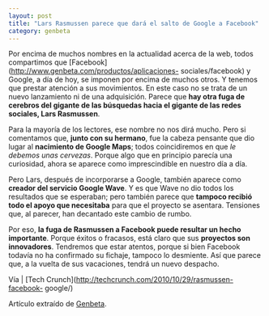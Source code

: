 ```yaml
---
layout: post
title: "Lars Rasmussen parece que dará el salto de Google a Facebook"
category: genbeta
---
```




Por encima de muchos nombres en la actualidad acerca de la web, todos
compartimos que [Facebook](http://www.genbeta.com/productos/aplicaciones-
sociales/facebook) y Google, a día de hoy, se imponen por encima de muchos
otros. Y tenemos que prestar atención a sus movimientos. En este caso no se
trata de un nuevo lanzamiento ni de una adquisición. Parece que **hay otra
fuga de cerebros del gigante de las búsquedas hacia el gigante de las redes
sociales, Lars Rasmussen**.

Para la mayoría de los lectores, ese nombre no nos dirá mucho. Pero si
comentamos que, **junto con su hermano**, fue la cabeza pensante que dio lugar
al **nacimiento de Google Maps**; todos coincidiremos en que _le debemos unas
cervezas_. Porque algo que en principio parecía una curiosidad, ahora se
aparece como imprescindible en nuestro día a día.

Pero Lars, después de incorporarse a Google, también aparece como **creador
del servicio Google Wave**. Y es que Wave no dio todos los resultados que se
esperaban; pero también parece que **tampoco recibió todo el apoyo que
necesitaba** para que el proyecto se asentara. Tensiones que, al parecer, han
decantado este cambio de rumbo.

Por eso, **la fuga de Rasmussen a Facebook puede resultar un hecho
importante**. Porque éxitos o fracasos, está claro que sus **proyectos son
innovadores**. Tendremos que estar atentos, porque si bien Facebook todavía no
ha confirmado su fichaje, tampoco lo desmiente. Así que parece que, a la
vuelta de sus vacaciones, tendrá un nuevo despacho.

Vía | [Tech Crunch](http://techcrunch.com/2010/10/29/rasmussen-facebook-
google/)

Artículo extraído de [Genbeta](http://www.genbeta.com).